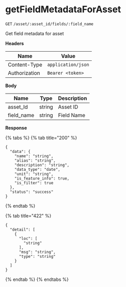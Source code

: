 # getFieldMetadataForAsset

`GET` `/asset/:asset_id/fields/:field_name`&#x20;

Get field metadata for asset

**Headers**

| Name          | Value              |
| ------------- | ------------------ |
| Content-Type  | `application/json` |
| Authorization | `Bearer <token>`   |

**Body**

| Name        | Type   | Description |
| ----------- | ------ | ----------- |
| asset\_Id   | string | Asset ID    |
| field\_name | string | Field Name  |

**Response**

{% tabs %}
{% tab title="200" %}
```
{
  "data": {
    "name": "string",
    "alias": "string",
    "description": "string",
    "data_type": "date",
    "unit": "string",
    "is_feature_info": true,
    "is_filter": true
  },
  "status": "success"
}
```
{% endtab %}

{% tab title="422" %}
```
{
  "detail": [
    {
      "loc": [
        "string"
      ],
      "msg": "string",
      "type": "string"
    }
  ]
}
```
{% endtab %}
{% endtabs %}
